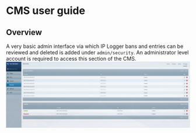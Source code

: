 # CMS user guide
## Overview
A very basic admin interface via which IP Logger bans and entries can be reviewed and deleted is added under `admin/security`.
An administrator level account is required to access this section of the CMS.
![Screenshot of IP Logger admin area](_images/admin_area.png)


